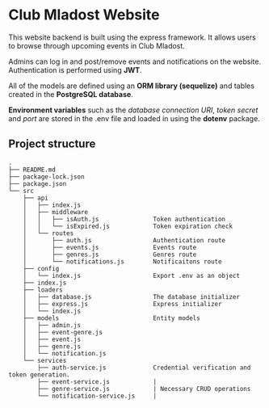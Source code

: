 # Club Mladost Website

This website backend is built using the express framework. It allows users to browse through upcoming events in Club Mladost.

Admins can log in and post/remove events and notifications on the website. Authentication is performed using **JWT**.

All of the models are defined using an **ORM library (sequelize)** and tables created in the **PostgreSQL database**.

**Environment variables** such as the *database connection URI*, *token secret*  and *port* are stored in the .env file and loaded in using the **dotenv** package.

## Project structure 

```
.
├── README.md
├── package-lock.json
├── package.json
└── src
    ├── api 
    │   ├── index.js
    │   ├── middleware
    │   │   ├── isAuth.js               Token authentication
    │   │   └── isExpired.js            Token expiration check
    │   └── routes
    │       ├── auth.js                 Authentication route
    │       ├── events.js               Events route
    │       ├── genres.js               Genres route
    │       └── notifications.js        Notificaitons route
    ├── config
    │   └── index.js                    Export .env as an object
    ├── index.js
    ├── loaders                     
    │   ├── database.js                 The database initializer
    │   ├── express.js                  Express initializer
    │   └── index.js
    ├── models                          Entity models
    │   ├── admin.js                
    │   ├── event-genre.js
    │   ├── event.js
    │   ├── genre.js
    │   └── notification.js
    └── services
        ├── auth-service.js             Credential verification and token generation.
        ├── event-service.js            |
        ├── genre-service.js            | Necessary CRUD operations
        └── notification-service.js     |
```
